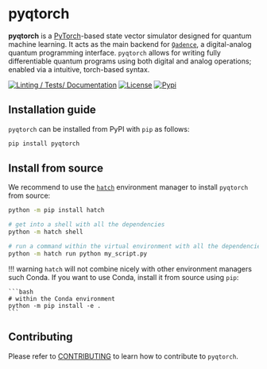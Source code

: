 # pyqtorch

**pyqtorch** is a [PyTorch](https://pytorch.org/)-based state vector simulator designed for quantum machine learning. 
It acts as the main backend for [`Qadence`](https://github.com/pasqal-io/qadence), a digital-analog quantum programming interface.
`pyqtorch` allows for writing fully differentiable quantum programs using both digital and analog operations; enabled via a intuitive, torch-based syntax.

[![Linting / Tests/ Documentation](https://github.com/pasqal-io/pyqtorch/actions/workflows/run-tests-and-mypy.yml/badge.svg)](https://github.com/pasqal-io/pyqtorch/actions/workflows/run-tests-and-mypy.yml)
[![License](https://img.shields.io/badge/License-Apache_2.0-blue.svg)](https://opensource.org/licenses/Apache-2.0)
[![Pypi](https://badge.fury.io/py/pyqtorch.svg)](https://pypi.org/project/pyqtorch/)


## Installation guide

`pyqtorch` can be installed from PyPI with `pip` as follows:

```bash
pip install pyqtorch
```

## Install from source

We recommend to use the [`hatch`](https://hatch.pypa.io/latest/) environment manager to install `pyqtorch` from source:

```bash
python -m pip install hatch

# get into a shell with all the dependencies
python -m hatch shell

# run a command within the virtual environment with all the dependencies
python -m hatch run python my_script.py
```

!!! warning
    `hatch` will not combine nicely with other environment managers such Conda. If you want to use Conda,
    install it from source using `pip`:

    ```bash
    # within the Conda environment
    python -m pip install -e .
    ```

## Contributing

Please refer to [CONTRIBUTING](CONTRIBUTING.md) to learn how to contribute to `pyqtorch`.

